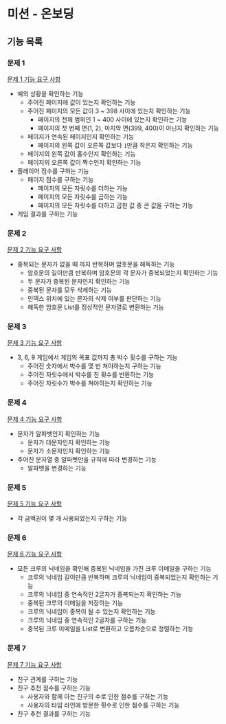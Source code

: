 # 미션 - 온보딩

## 기능 목록

### 문제 1

[문제 1 기능 요구 사항](./docs/PROBLEM1.md)

- 예외 상황을 확인하는 기능
    - 주어진 페이지에 값이 있는지 확인하는 기능
    - 주어진 페이지의 모든 값이 3 ~ 398 사이에 있는지 확인하는 기능
      - 페이지의 전체 범위인 1 ~ 400 사이에 있는지 확인하는 기능
      - 페이지의 첫 번째 면(1, 2), 마지막 면(399, 400)이 아닌지 확인하는 기능
    - 페이지가 연속된 페이지인지 확인하는 기능
      - 페이지의 왼쪽 값이 오른쪽 값보다 `1`만큼 작은지 확인하는 기능
    - 페이지의 왼쪽 값이 홀수인지 확인하는 기능
    - 페이지의 오른쪽 값이 짝수인지 확인하는 기능
- 플레이어 점수를 구하는 기능
  - 페이지 점수를 구하는 기능
    - 페이지의 모든 자릿수를 더하는 기능
    - 페이지의 모든 자릿수를 곱하는 기능
    - 페이지의 모든 자릿수를 더하고 곱한 값 중 큰 값을 구하는 기능
- 게임 결과를 구하는 기능

### 문제 2

[문제 2 기능 요구 사항](./docs/PROBLEM2.md)

- 중복되는 문자가 없을 때 까지 반복하며 암호문을 해독하는 기능
    - 암호문의 길이만큼 반복하며 암호문의 각 문자가 중복되었는지 확인하는 기능
    - 두 문자가 중복된 문자인지 확인하는 기능
    - 중복된 문자를 모두 삭제하는 기능
    - 인덱스 위치에 있는 문자의 삭제 여부를 판단하는 기능
    - 해독한 암호문 List를 정상적인 문자열로 변환하는 기능

### 문제 3

[문제 3 기능 요구 사항](./docs/PROBLEM3.md)

- 3, 6, 9 게임에서 게임의 목표 값까지 총 박수 횟수를 구하는 기능
  - 주어진 숫자에서 박수를 몇 번 쳐야하는지 구하는 기능
  - 주어진 자릿수에서 박수를 친 횟수를 반환하는 기능
  - 주어진 자릿수가 박수를 쳐야하는지 확인하는 기능

### 문제 4

[문제 4 기능 요구 사항](./docs/PROBLEM4.md)

- 문자가 알파벳인지 확인하는 기능
  - 문자가 대문자인지 확인하는 기능
  - 문자가 소문자인지 확인하는 기능
- 주어진 문자열 중 알파벳만을 규칙에 따라 변경하는 기능
  - 알파벳을 변경하는 기능

### 문제 5

[문제 5 기능 요구 사항](./docs/PROBLEM5.md)

- 각 금액권이 몇 개 사용되었는지 구하는 기능

### 문제 6

[문제 6 기능 요구 사항](./docs/PROBLEM6.md)

- 모든 크루의 닉네임을 확인해 중복된 닉네임을 가진 크루 이메일을 구하는 기능
  - 크루의 닉네임 길이만큼 반복하며 크루의 닉네임이 중복되었는지 확인하는 기능
  - 크루의 닉네임 중 연속적인 2글자가 중복되는지 확인하는 기능
  - 중복된 크루의 이메일을 저장하는 기능
  - 크루의 닉네임이 중복이 될 수 있는지 확인하는 기능
  - 크루의 닉네임 중 연속적인 2글자를 구하는 기능
  - 중복된 크루 이메일을 List로 변환하고 오름차순으로 정렬하는 기능

### 문제 7

[문제 7 기능 요구 사항](./docs/PROBLEM7.md)

- 친구 관계를 구하는 기능
- 친구 추천 점수를 구하는 기능
  - 사용자와 함께 아는 친구의 수로 인한 점수를 구하는 기능
  - 사용자의 타임 라인에 방문한 횟수로 인한 점수를 구하는 기능
- 친구 추천 결과를 구하는 기능